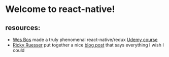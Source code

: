 # Welcome to react-native!

## resources:
- [Wes Bos](https://twitter.com/wesbos) made a truly phenomenal react-native/redux [Udemy course](https://www.udemy.com/the-complete-react-native-and-redux-course/learn/v4/content)
- [Ricky Ruesser](https://twitter.com/rickyreusser) put together a nice [blog post](http://rickyreusser.com/2016/05/14/things-i-learned-the-hard-way-using-react-native/) that says everything I wish I could